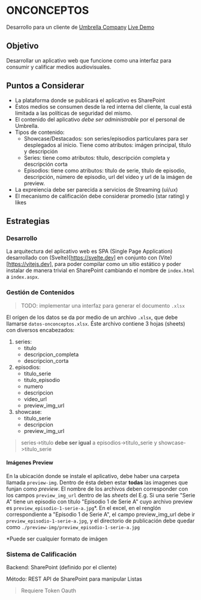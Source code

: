 # ONCONCEPTOS

Desarrollo para un cliente de [Umbrella Company](https://www.umbrellacompany.mx/)
[Live Demo](https://umbrella-conconceptos.onrender.com/)

## Objetivo

Desarrollar un aplicativo web que funcione como una interfaz para consumir y calificar medios audiovisuales.

## Puntos a Considerar

- La plataforma donde se publicará el aplicativo es SharePoint
- Éstos medios se consumen desde la red interna del cliente, la cual está limitada a las políticas de seguridad del mismo.
- El contenido del aplicativo _debe ser administrable_ por el personal de Umbrella.
- Tipos de contenido:
  - Showcase/Destacados: son series/episodios particulares para ser desplegados al inicio. Tiene como atributos: imágen principal, título y descripción
  - Series: tiene como atributos: título, descripción completa y descripción corta
  - Episodios: tiene como atributos: título de serie, título de episodio, descripción, número de episodio, url del video y url de la imágen de preview.
- La expreiencia debe ser parecida a servicios de Streaming (ui/ux)
- El mecanismo de calificación debe considerar promedio (star rating) y likes

## Estrategias

### Desarrollo

La arquitectura del aplicativo web es SPA (Single Page Application) desarrollado con (Svelte)[https://svelte.dev] en conjunto con (Vite)[https://vitejs.dev], para poder compilar como un sitio estático y poder instalar de manera trivial en SharePoint cambiando el nombre de `index.html` a `index.aspx`.

### Gestión de Contenidos

> TODO: implementar una interfaz para generar el documento `.xlsx`

El orígen de los datos se da por medio de un archivo `.xlsx`, que debe llamarse `datos-onconceptos.xlsx`. Éste archivo contiene 3 hojas (sheets) con diversos encabezados:

1. series:
   - titulo
   - descripcion_completa
   - descripcion_corta
2. episodios:
   - titulo_serie
   - titulo_episodio
   - numero
   - descripcion
   - video_url
   - preview_img_url
3. showcase:
   - titulo_serie
   - descripcion
   - preview_img_url

> series->titulo **debe ser igual** a episodios->titulo_serie y showcase->titulo_serie

#### Imágenes Preview

En la ubicación donde se instale el aplicativo, debe haber una carpeta llamada `preview-img`. Dentro de ésta deben estar **todas** las imagenes que funjan como _preview_. El nombre de los archivos deben corresponder con los campos `preview_img_url` dentro de las _sheets_ del
E.g. Si una serie "Serie A" tiene un episodio con título "Episodio 1 de Serie A" cuyo archivo preview es `preview_episodio-1-serie-a.jpg`\*. En el excel, en el renglón correspondiente a "Episodio 1 de Serie A", el campo preview_img_url debe ir `preview_episodio-1-serie-a.jpg`, y el directorio de publicación debe quedar como `./preview-img/preview_episodio-1-serie-a.jpg`

\*Puede ser cualquier formato de imágen

### Sistema de Calificación

Backend: SharePoint (definido por el cliente)

Método: REST API de SharePoint para manipular Listas

> Requiere Token Oauth
